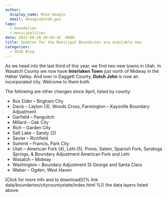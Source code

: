 ```yaml
---
author:
  display_name: Mike Heagin
  email: mheagin@utah.gov
tags:
  - boundaries
  - municipalities
date: 2015-08-28 09:45:42 -0600
title: Updates for the Municipal Boundaries are available now
categories:
  - SGID Blog
---
```


As we head into the last third of this year, we find two new towns in Utah. In Wasatch County we now have **Interlaken Town** just north of Midway in the Heber Valley. And over in Daggett County, **Dutch John**  is now an incorporated city. Welcome to them both.

The following are other changes since April, listed by county:

- Box Elder – Brigham City
- Davis – Layton (3), Woods Cross, Farmington – Kaysville Boundary Adjustment
- Garfield – Panguitch
- Millard – Oak City
- Rich – Garden City
- Salt Lake – Sandy (2)
- Sevier – Richfield
- Summit – Francis, Park City
- Utah – American Fork (4), Lehi (5), Provo, Salem, Spanish Fork, Saratoga Springs, & Boundary Adjustment American Fork and Lehi
- Wasatch – Midway
- Washington – Boundary Adjustment St George and Santa Clara
- Weber – Ogden, West Haven

[Click for more info and to download]({% link data/boundaries/citycountystate/index.html %}) the data layers listed above.
